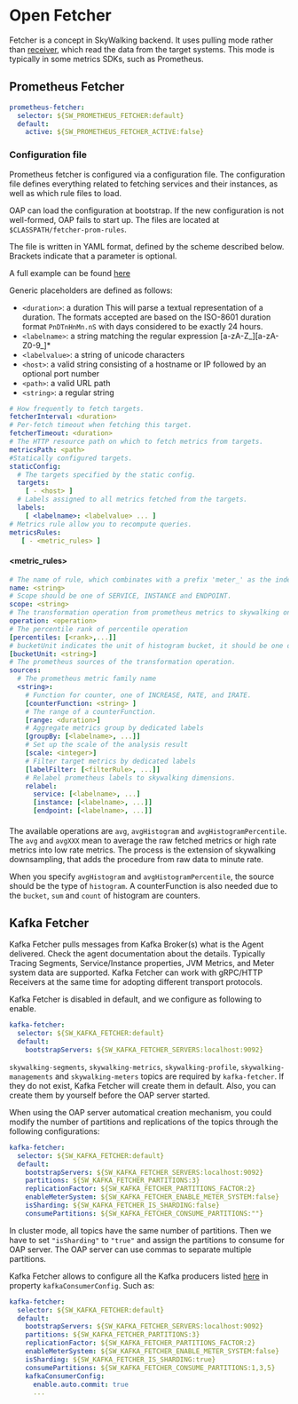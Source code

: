 # Open Fetcher
Fetcher is a concept in SkyWalking backend. It uses pulling mode rather than [receiver](backend-receivers.md), which
read the data from the target systems. This mode is typically in some metrics SDKs, such as Prometheus.

## Prometheus Fetcher
```yaml
prometheus-fetcher:
  selector: ${SW_PROMETHEUS_FETCHER:default}
  default:
    active: ${SW_PROMETHEUS_FETCHER_ACTIVE:false}
``` 

### Configuration file
Prometheus fetcher is configured via a configuration file. The configuration file defines everything related to fetching
 services and their instances, as well as which rule files to load.
                   
OAP can load the configuration at bootstrap. If the new configuration is not well-formed, OAP fails to start up. The files
are located at `$CLASSPATH/fetcher-prom-rules`.

The file is written in YAML format, defined by the scheme described below. Brackets indicate that a parameter is optional.

A full example can be found [here](../../../../oap-server/server-bootstrap/src/main/resources/fetcher-prom-rules/self.yaml)

Generic placeholders are defined as follows:

 * `<duration>`: a duration This will parse a textual representation of a duration. The formats accepted are based on 
                 the ISO-8601 duration format `PnDTnHnMn.nS` with days considered to be exactly 24 hours.
 * `<labelname>`: a string matching the regular expression \[a-zA-Z_\]\[a-zA-Z0-9_\]*
 * `<labelvalue>`: a string of unicode characters
 * `<host>`: a valid string consisting of a hostname or IP followed by an optional port number
 * `<path>`: a valid URL path
 * `<string>`: a regular string

```yaml
# How frequently to fetch targets.
fetcherInterval: <duration> 
# Per-fetch timeout when fetching this target.
fetcherTimeout: <duration>
# The HTTP resource path on which to fetch metrics from targets.
metricsPath: <path>
#Statically configured targets.
staticConfig:
  # The targets specified by the static config.
  targets:
    [ - <host> ]
  # Labels assigned to all metrics fetched from the targets.
  labels:
    [ <labelname>: <labelvalue> ... ]
# Metrics rule allow you to recompute queries.
metricsRules:
   [ - <metric_rules> ]
```

#### <metric_rules>

```yaml
# The name of rule, which combinates with a prefix 'meter_' as the index/table name in storage.
name: <string>
# Scope should be one of SERVICE, INSTANCE and ENDPOINT.
scope: <string>
# The transformation operation from prometheus metrics to skywalking ones. 
operation: <operation>
# The percentile rank of percentile operation
[percentiles: [<rank>,...]]
# bucketUnit indicates the unit of histogram bucket, it should be one of MILLISECONDS, SECONDS, MINUTES, HOURS, DAYS
[bucketUnit: <string>]
# The prometheus sources of the transformation operation.
sources:
  # The prometheus metric family name 
  <string>:
    # Function for counter, one of INCREASE, RATE, and IRATE.
    [counterFunction: <string> ]
    # The range of a counterFunction.
    [range: <duration>]
    # Aggregate metrics group by dedicated labels
    [groupBy: [<labelname>, ...]]
    # Set up the scale of the analysis result
    [scale: <integer>]
    # Filter target metrics by dedicated labels
    [labelFilter: [<filterRule>, ...]]
    # Relabel prometheus labels to skywalking dimensions.
    relabel:
      service: [<labelname>, ...]
      [instance: [<labelname>, ...]]
      [endpoint: [<labelname>, ...]]
```

#### <operation>

The available operations are `avg`, `avgHistogram` and `avgHistogramPercentile`. The `avg` and `avgXXX` mean to average
the raw fetched metrics or high rate metrics into low rate metrics. The process is the extension of skywalking downsampling, 
that adds the procedure from raw data to minute rate.

When you specify `avgHistogram` and `avgHistogramPercentile`, the source should be the type of `histogram`. A counterFunction
is also needed due to the `bucket`, `sum` and `count` of histogram are counters.

## Kafka Fetcher

Kafka Fetcher pulls messages from Kafka Broker(s) what is the Agent delivered. Check the agent documentation about the details. Typically Tracing Segments, Service/Instance properties, JVM Metrics, and Meter system data are supported.  Kafka Fetcher can work with gRPC/HTTP Receivers at the same time for adopting different transport protocols.

Kafka Fetcher is disabled in default, and we configure as following to enable.

```yaml
kafka-fetcher:
  selector: ${SW_KAFKA_FETCHER:default}
  default:
    bootstrapServers: ${SW_KAFKA_FETCHER_SERVERS:localhost:9092}
```

`skywalking-segments`, `skywalking-metrics`, `skywalking-profile`, `skywalking-managements` and `skywalking-meters` topics are required by `kafka-fetcher`.
If they do not exist, Kafka Fetcher will create them in default. Also, you can create them by yourself before the OAP server started.

When using the OAP server automatical creation mechanism, you could modify the number of partitions and replications of the topics through the following configurations:

```yaml
kafka-fetcher:
  selector: ${SW_KAFKA_FETCHER:default}
  default:
    bootstrapServers: ${SW_KAFKA_FETCHER_SERVERS:localhost:9092}
    partitions: ${SW_KAFKA_FETCHER_PARTITIONS:3}
    replicationFactor: ${SW_KAFKA_FETCHER_PARTITIONS_FACTOR:2}
    enableMeterSystem: ${SW_KAFKA_FETCHER_ENABLE_METER_SYSTEM:false}
    isSharding: ${SW_KAFKA_FETCHER_IS_SHARDING:false}
    consumePartitions: ${SW_KAFKA_FETCHER_CONSUME_PARTITIONS:""}
```

In cluster mode, all topics have the same number of partitions. Then we have to set `"isSharding"` to `"true"` and assign the partitions to consume for OAP server. The OAP server can use commas to separate multiple partitions.

Kafka Fetcher allows to configure all the Kafka producers listed [here](http://kafka.apache.org/24/documentation.html#consumerconfigs) in property `kafkaConsumerConfig`. Such as:
```yaml
kafka-fetcher:
  selector: ${SW_KAFKA_FETCHER:default}
  default:
    bootstrapServers: ${SW_KAFKA_FETCHER_SERVERS:localhost:9092}
    partitions: ${SW_KAFKA_FETCHER_PARTITIONS:3}
    replicationFactor: ${SW_KAFKA_FETCHER_PARTITIONS_FACTOR:2}
    enableMeterSystem: ${SW_KAFKA_FETCHER_ENABLE_METER_SYSTEM:false}
    isSharding: ${SW_KAFKA_FETCHER_IS_SHARDING:true}
    consumePartitions: ${SW_KAFKA_FETCHER_CONSUME_PARTITIONS:1,3,5}
    kafkaConsumerConfig:
      enable.auto.commit: true
      ...
```
